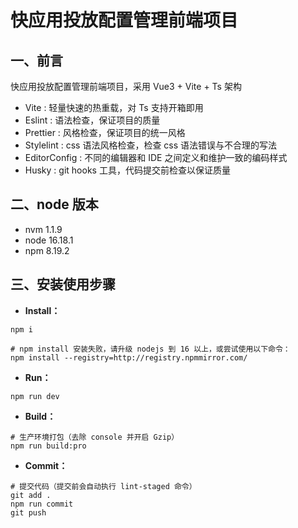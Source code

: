 # 快应用投放配置管理前端项目

## 一、前言

快应用投放配置管理前端项目，采用 Vue3 + Vite + Ts 架构

- Vite : 轻量快速的热重载，对 Ts 支持开箱即用
- Eslint : 语法检查，保证项目的质量
- Prettier : 风格检查，保证项目的统一风格
- Stylelint : css 语法风格检查，检查 css 语法错误与不合理的写法
- EditorConfig : 不同的编辑器和 IDE 之间定义和维护一致的编码样式
- Husky : git hooks 工具，代码提交前检查以保证质量

## 二、node 版本

- nvm 1.1.9
- node 16.18.1
- npm 8.19.2

## 三、安装使用步骤



- **Install：**

```text
npm i

# npm install 安装失败，请升级 nodejs 到 16 以上，或尝试使用以下命令：
npm install --registry=http://registry.npmmirror.com/
```

- **Run：**

```text
npm run dev
```

- **Build：**

```text
# 生产环境打包（去除 console 并开启 Gzip）
npm run build:pro
```

- **Commit：**

```text
# 提交代码（提交前会自动执行 lint-staged 命令）
git add .
npm run commit
git push
```
